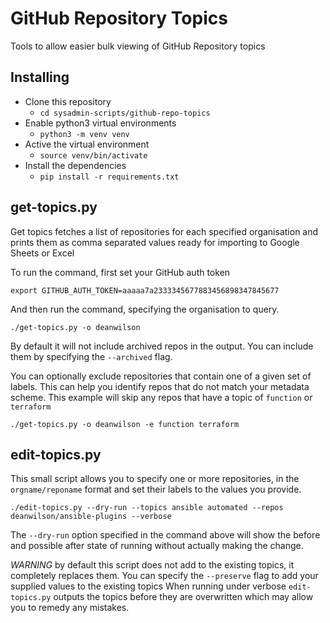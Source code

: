 # GitHub Repository Topics

Tools to allow easier bulk viewing of GitHub Repository topics

## Installing

 * Clone this repository
    - `cd sysadmin-scripts/github-repo-topics`
 * Enable python3 virtual environments
    - `python3 -m venv venv`
 * Active the virtual environment
    - `source venv/bin/activate`
 * Install the dependencies
    - `pip install -r requirements.txt`

## get-topics.py

Get topics fetches a list of repositories for each specified organisation and prints them as comma separated values ready for importing to Google Sheets or Excel

To run the command, first set your GitHub auth token

    export GITHUB_AUTH_TOKEN=aaaaa7a2333345677883456898347845677

And then run the command, specifying the organisation to query.

    ./get-topics.py -o deanwilson

By default it will not include archived repos in the output. You can
include them by specifying the `--archived` flag.

You can optionally exclude repositories that contain one of a given set
of labels. This can help you identify repos that do not match your
metadata scheme. This example will skip any repos that have a topic of
`function` or `terraform`

    ./get-topics.py -o deanwilson -e function terraform

## edit-topics.py

This small script allows you to specify one or more repositories, in the
`orgname/reponame` format and set their labels to the values you provide.

    ./edit-topics.py --dry-run --topics ansible automated --repos deanwilson/ansible-plugins --verbose

The `--dry-run` option specified in the command above will show the before and possible after
state of running without actually making the change.

*WARNING* by default this script does not add to the existing topics, it
completely replaces them. You can specify the `--preserve` flag to add
your supplied values to the existing topics When running under verbose
`edit-topics.py` outputs the topics before they are overwritten which
may allow you to remedy any mistakes.

